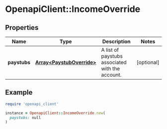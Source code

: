 # OpenapiClient::IncomeOverride

## Properties

| Name | Type | Description | Notes |
| ---- | ---- | ----------- | ----- |
| **paystubs** | [**Array&lt;PaystubOverride&gt;**](PaystubOverride.md) | A list of paystubs associated with the account. | [optional] |

## Example

```ruby
require 'openapi_client'

instance = OpenapiClient::IncomeOverride.new(
  paystubs: null
)
```

